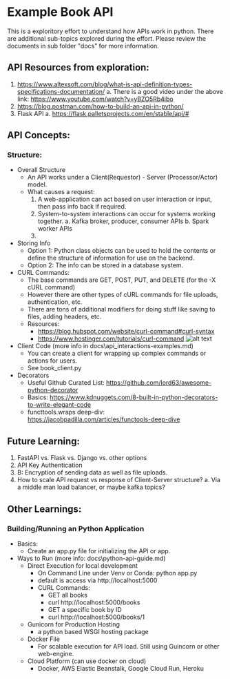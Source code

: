 # Example Book API 
This is a exploritory effort to understand how APIs work in python. There are additional sub-topics explored during the effort.
Please review the documents in sub folder "docs" for more information.

## API Resources from exploration:
1. https://www.altexsoft.com/blog/what-is-api-definition-types-specifications-documentation/
    a. There is a good video under the above link: https://www.youtube.com/watch?v=yBZO5Rb4ibo
2. https://blog.postman.com/how-to-build-an-api-in-python/
3. Flask API
    a. https://flask.palletsprojects.com/en/stable/api/#

## API Concepts:
### Structure:
- Overall Structure
    - An API works under a Client(Requestor) - Server (Processor/Actor) model.
    - What causes a request:
        1. A web-application can act based on user interaction or input, then pass info back if required.
        2. System-to-system interactions can occur for systems working together.
            a. Kafka broker, producer, consumer APIs
            b. Spark worker APIs
        3. 
- Storing Info
    - Option 1: Python class objects can be used to hold the contents or define the structure of information for use on the backend.
    - Option 2: The info can be stored in a database system.
- CURL Commands:
    - The base commands are GET, POST, PUT, and DELETE (for the -X cURL command)
    - However there are other types of cURL commands for file uploads, authentication, etc.
    - There are tons of additional modifiers for doing stuff like saving to files, adding headers, etc.
    - Resources:
        - https://blog.hubspot.com/website/curl-command#curl-syntax
        - https://www.hostinger.com/tutorials/curl-command 
![alt text](image.png)
- Client Code (more info in docs\api_interactions-examples.md)
    - You can create a client for wrapping up complex commands or actions for users.
    - See book_client.py
- Decorators
    - Useful Github Curated List: https://github.com/lord63/awesome-python-decorator
    - Basics: https://www.kdnuggets.com/8-built-in-python-decorators-to-write-elegant-code
    - functtools.wraps deep-div: https://jacobpadilla.com/articles/functools-deep-dive 

## Future Learning:
1. FastAPI vs. Flask vs. Django vs. other options
2. API Key Authentication
3. B: Encryption of sending data as well as file uploads.
4. How to scale API request vs response of Client-Server structure?
    a. Via a middle man load balancer, or maybe kafka topics?

## Other Learnings:
### Building/Running an Python Application
- Basics:
    - Create an app.py file for initializing the API or app.
- Ways to Run (more info: docs\python-api-guide.md)
    - Direct Execution for local development
        - On Command Line under Venv or Conda: python app.py
        - default is access via http://localhost:5000
        - CURL Commands:
            - GET all books
            - curl http://localhost:5000/books
            - GET a specific book by ID
            - curl http://localhost:5000/books/1
    - Gunicorn for Production Hosting
        - a python based WSGI hosting package
    - Docker File
        - For scalable execution for API load. Still using Guincorn or other web-engine.
    - Cloud Platform (can use docker on cloud)
        - Docker, AWS Elastic Beanstalk, Google Cloud Run, Heroku

